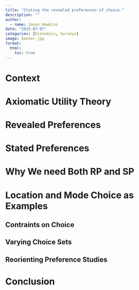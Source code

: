 ```yaml
---
title: "Stating the revealed preferences of choice."
description: ""
author:
  - name: Jason Hawkins
date: "2025-07-07"
categories: [Economics, Surveys]
image: banner.jpg
format: 
  html:
    toc: true
---
```


# Context

# Axiomatic Utility Theory

# Revealed Preferences

# Stated Preferences

# Why We need Both RP and SP

# Location and Mode Choice as Examples

## Contraints on Choice

## Varying Choice Sets

## Reorienting Preference Studies

# Conclusion
